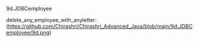 9d.JDBCemployee

delete_any_employee_with_anyletter:(https://github.com/Chirashri/Chirashri_Advanced_Java/blob/main/9d.JDBCemployee/9d.png)
